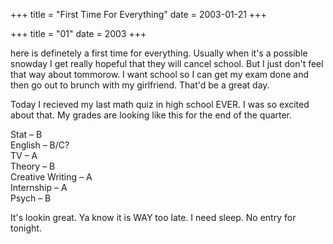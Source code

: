 +++
title = "First Time For Everything"
date = 2003-01-21
+++

+++
title = "01"
date = 2003
+++

here is definetely a first time for everything. Usually when it's a possible snowday I get really hopeful that they will cancel school. But I just don't feel that way about tommorow. I want school so I can get my exam done and then go out to brunch with my girlfriend. That'd be a great day.

Today I recieved my last math quiz in high school EVER. I was so excited about that. My grades are looking like this for the end of the quarter.

Stat &#8211; B  
English &#8211; B/C?  
TV &#8211; A  
Theory &#8211; B  
Creative Writing &#8211; A  
Internship &#8211; A  
Psych &#8211; B

It's lookin great. Ya know it is WAY too late. I need sleep. No entry for tonight.